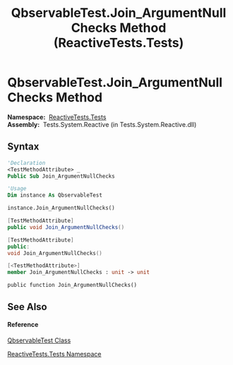 ﻿---
title: QbservableTest.Join_ArgumentNullChecks Method  (ReactiveTests.Tests)
TOCTitle: Join_ArgumentNullChecks Method
ms:assetid: M:ReactiveTests.Tests.QbservableTest.Join_ArgumentNullChecks
ms:mtpsurl: https://msdn.microsoft.com/en-us/library/reactivetests.tests.qbservabletest.join_argumentnullchecks(v=VS.103)
ms:contentKeyID: 36619418
ms.date: 06/28/2011
mtps_version: v=VS.103
f1_keywords:
- ReactiveTests.Tests.QbservableTest.Join_ArgumentNullChecks
dev_langs:
- CSharp
- JScript
- VB
- FSharp
- c++
---

# QbservableTest.Join\_ArgumentNullChecks Method

**Namespace:**  [ReactiveTests.Tests](hh289046\(v=vs.103\).md)  
**Assembly:**  Tests.System.Reactive (in Tests.System.Reactive.dll)

## Syntax

``` vb
'Declaration
<TestMethodAttribute> _
Public Sub Join_ArgumentNullChecks
```

``` vb
'Usage
Dim instance As QbservableTest

instance.Join_ArgumentNullChecks()
```

``` csharp
[TestMethodAttribute]
public void Join_ArgumentNullChecks()
```

``` c++
[TestMethodAttribute]
public:
void Join_ArgumentNullChecks()
```

``` fsharp
[<TestMethodAttribute>]
member Join_ArgumentNullChecks : unit -> unit 
```

``` jscript
public function Join_ArgumentNullChecks()
```

## See Also

#### Reference

[QbservableTest Class](hh315250\(v=vs.103\).md)

[ReactiveTests.Tests Namespace](hh289046\(v=vs.103\).md)

